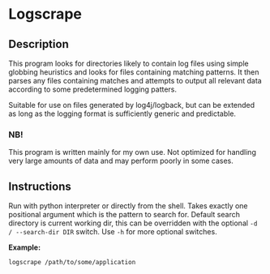 # Logscrape

## Description

This program looks for directories likely to contain log files using simple globbing heuristics and looks for files containing matching patterns. It then parses any files containing matches and attempts to output all relevant data according to some predetermined logging patters. 

Suitable for use on files generated by log4j/logback, but can be extended as long as the logging format is sufficiently generic and predictable.

### NB!

This program is written mainly for my own use. Not optimized for handling very large amounts of data and may perform poorly in some cases.

## Instructions

Run with python interpreter or directly from the shell. Takes exactly one positional argument which is the pattern to search for. Default search directory is current working dir, this can be overridden with the optional `-d / --search-dir DIR` switch. Use `-h` for more optional switches.

**Example:**



`logscrape /path/to/some/application`

